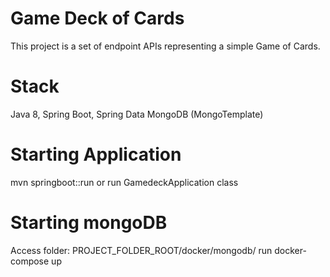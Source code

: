 # Game Deck of Cards
This project is a set of endpoint APIs representing a simple Game of Cards.

# Stack
Java 8,
Spring Boot,
Spring Data MongoDB (MongoTemplate)

# Starting Application 
mvn springboot::run 
or
run GamedeckApplication class

# Starting mongoDB
Access folder: PROJECT_FOLDER_ROOT/docker/mongodb/
run docker-compose up
